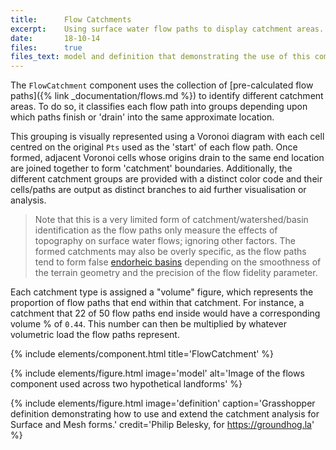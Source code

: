 ```yaml
---
title:      Flow Catchments
excerpt:    Using surface water flow paths to display catchment areas.
date:       18-10-14
files:      true
files_text: model and definition that demonstrating the use of this component
---
```


The `FlowCatchment` component uses the collection of [pre-calculated flow paths]({% link _documentation/flows.md %}) to identify different catchment areas. To do so, it classifies each flow path into groups depending upon which paths finish or 'drain' into the same approximate location.

This grouping is visually represented using a Voronoi diagram with each cell centred on the original `Pts` used as the 'start' of each flow path. Once formed, adjacent Voronoi cells whose origins drain to the same end location are joined together to form 'catchment' boundaries. Additionally, the different catchment groups are provided with a distinct color code and their cells/paths are output as distinct branches to aid further visualisation or analysis.

> Note that this is a very limited form of catchment/watershed/basin identification as the flow paths only measure the effects of topography on surface water flows; ignoring other factors. The formed catchments may also be overly specific, as the flow paths tend to form false [endorheic basins](https://en.wikipedia.org/wiki/Endorheic_basin) depending on the smoothness of the terrain geometry and the precision of the flow fidelity parameter.

Each catchment type is assigned a "volume" figure, which represents the proportion of flow paths that end within that catchment. For instance, a catchment that 22 of 50 flow paths end inside would have a corresponding volume % of `0.44`. This number can then be multiplied by whatever volumetric load the flow paths represent.

{% include elements/component.html title='FlowCatchment' %}

{% include elements/figure.html image='model' alt='Image of the flows component used across two hypothetical landforms' %}

{% include elements/figure.html image='definition' caption='Grasshopper definition demonstrating how to use and extend the catchment analysis for Surface and Mesh forms.' credit='Philip Belesky, for https://groundhog.la' %}
